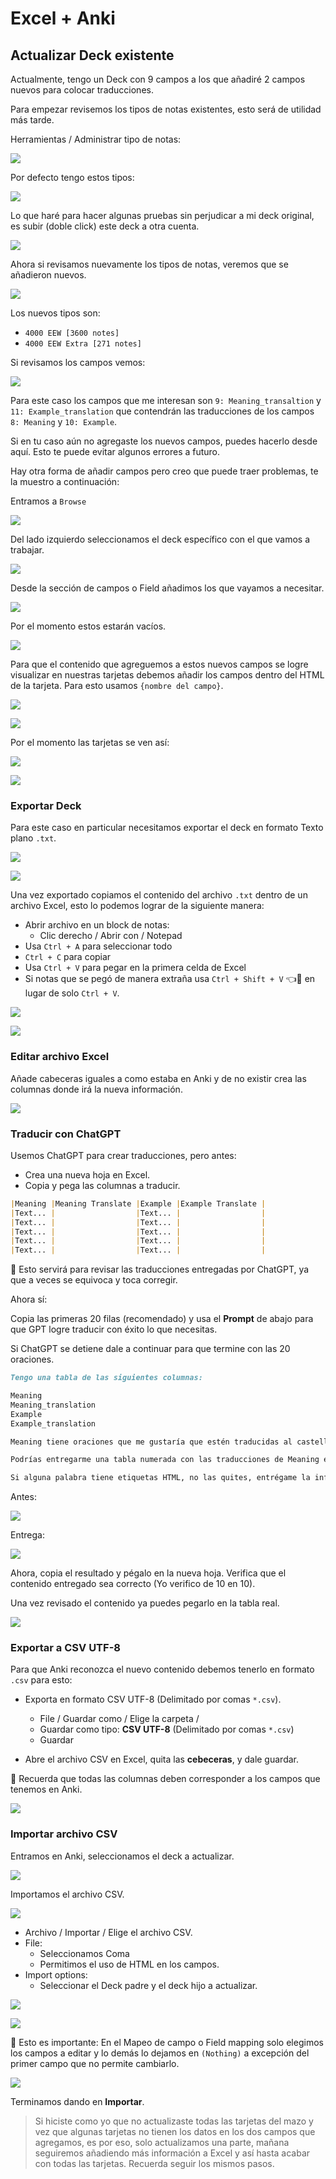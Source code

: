 # Excel + Anki

## Actualizar Deck existente

Actualmente, tengo un Deck con 9 campos a los que añadiré 2 campos nuevos para colocar traducciones.

Para empezar revisemos los tipos de notas existentes, esto será de utilidad más tarde.

Herramientas / Administrar tipo de notas:

![](https://i.postimg.cc/d0LWHYdm/15-note-types.png)

Por defecto tengo estos tipos:

![](https://i.postimg.cc/kMTmDx92/16-note-types-default.png)

Lo que haré para hacer algunas pruebas sin perjudicar a mi deck original, es subir (doble click) este deck a otra cuenta.

![](https://i.postimg.cc/pTcbpH8m/17-deck.png)

Ahora si revisamos nuevamente los tipos de notas, veremos que se añadieron nuevos.

![](https://i.postimg.cc/xTwRn4kn/18-new-note-types.png)

Los nuevos tipos son:

- `4000 EEW [3600 notes]`
- `4000 EEW Extra [271 notes]`

Si revisamos los campos vemos:

![](https://i.postimg.cc/g2DH8qcZ/19-note-type-fields.png)

Para este caso los campos que me interesan son `9: Meaning_transaltion` y `11: Example_translation` que contendrán las traducciones de los campos `8: Meaning` y `10: Example`.

Si en tu caso aún no agregaste los nuevos campos, puedes hacerlo desde aquí. Esto te puede evitar algunos errores a futuro.

Hay otra forma de añadir campos pero creo que puede traer problemas, te la muestro a continuación:

Entramos a `Browse`

![](https://i.postimg.cc/vH32rsZh/20-browse.png)

Del lado izquierdo seleccionamos el deck específico con el que vamos a trabajar.

![](https://i.postimg.cc/C1g9v4Ts/21-browse-deck.png)

Desde la sección de campos o Field añadimos los que vayamos a necesitar.

![](https://i.postimg.cc/SRQpy8BS/1-fields.png)

Por el momento estos estarán vacíos.

![](https://i.postimg.cc/PqBWsQ8D/2-empty-fields.png)

Para que el contenido que agreguemos a estos nuevos campos se logre visualizar en nuestras tarjetas debemos añadir los campos dentro del HTML de la tarjeta. Para esto usamos `{nombre del campo}`.

![](https://i.postimg.cc/DzFhCtx4/3-cards.png)

![](https://i.postimg.cc/VNBCpP1x/4-cards-fields.png)

Por el momento las tarjetas se ven así:

![](https://i.postimg.cc/SRxBb7QF/22-front-card.png)

![](https://i.postimg.cc/rphbCRCf/23-back-card.png)


### Exportar Deck

Para este caso en particular necesitamos exportar el deck en formato Texto plano `.txt`.

![](https://i.postimg.cc/XJBp3M0N/5-export.png)

![](https://i.postimg.cc/d3TH80cM/6-export-plain-text.png)

Una vez exportado copiamos el contenido del archivo `.txt` dentro de un archivo Excel, esto lo podemos lograr de la siguiente manera:

- Abrir archivo en un block de notas:
	- Clic derecho / Abrir con / Notepad
- Usa `Ctrl + A` para seleccionar todo
- `Ctrl + C` para copiar
- Usa `Ctrl + V` para pegar en la primera celda de Excel
- Si notas que se pegó de manera extraña usa `Ctrl + Shift + V` 👈👀 en lugar de solo `Ctrl + V`. 


![](https://i.postimg.cc/t4rcQw5M/7-copy-text.png)

![](https://i.postimg.cc/0QvDt2SR/8-paste-text.png)

### Editar archivo Excel

Añade cabeceras iguales a como estaba en Anki y de no existir crea las columnas donde irá la nueva información.

![](https://i.postimg.cc/9M4Kph6h/9-header.png)

### Traducir con ChatGPT

Usemos ChatGPT para crear traducciones, pero antes:

- Crea una nueva hoja en Excel.
- Copia y pega las columnas a traducir.

```md
|Meaning |Meaning Translate |Example |Example Translate |
|Text... |                  |Text... |                  |
|Text... |                  |Text... |                  |
|Text... |                  |Text... |                  |
|Text... |                  |Text... |                  |
|Text... |                  |Text... |                  |
```

📌 Esto servirá para revisar las traducciones entregadas por ChatGPT, ya que a veces se equivoca y toca corregir.

Ahora sí:

Copia las primeras 20 filas (recomendado) y usa el **Prompt** de abajo para que GPT logre traducir con éxito lo que necesitas. 

Si ChatGPT se detiene dale a continuar para que termine con las 20 oraciones.

```md
Tengo una tabla de las siguientes columnas:

Meaning
Meaning_translation
Example
Example_translation

Meaning tiene oraciones que me gustaría que estén traducidas al castellano en la columna Meaning_translation y de la misma manera con Example. 

Podrías entregarme una tabla numerada con las traducciones de Meaning en la columna Meaning_translation y de Example en la columna Example_translation.

Si alguna palabra tiene etiquetas HTML, no las quites, entrégame la información en la misma forma que te la he dado en las 4 columnas.
```

Antes:

![](https://i.postimg.cc/XvKrqFFD/24-prompt.png)

Entrega:

![](https://i.postimg.cc/ZqJTfQBV/25-result.png)

Ahora, copia el resultado y pégalo en la nueva hoja. Verifica que el contenido entregado sea correcto (Yo verifico de 10 en 10).

Una vez revisado el contenido ya puedes pegarlo en la tabla real.

![](https://i.postimg.cc/m2QYH566/10-result.png)

### Exportar a CSV UTF-8

Para que Anki reconozca el nuevo contenido debemos tenerlo en formato `.csv` para esto:

- Exporta en formato CSV UTF-8 (Delimitado por comas `*.csv`). 
	- File / Guardar como / Elige la carpeta / 
	- Guardar como tipo: **CSV UTF-8** (Delimitado por comas `*.csv`)
	- Guardar

- Abre el archivo CSV en Excel, quita las **cebeceras**, y dale guardar. 

📌 Recuerda que todas las columnas deben corresponder a los campos que tenemos en Anki.

![](https://i.postimg.cc/DyqNw5Q7/11-file-csv.png)

### Importar archivo CSV

Entramos en Anki, seleccionamos el deck a actualizar.

![](https://i.postimg.cc/hjf6t8Q9/26-select-deck.png)

 Importamos el archivo CSV.

![](https://i.postimg.cc/PJZtPnvz/27-import-deck.png)

- Archivo / Importar / Elige el archivo CSV.
- File:
	- Seleccionamos Coma
	- Permitimos el uso de HTML en los campos.
- Import options:
	- Seleccionar el Deck padre y el deck hijo a actualizar.

![](https://i.postimg.cc/MHh8JT8t/12-separator-html.png)

![](https://i.postimg.cc/bw1SMSjC/13-import-options.png)

📌 Esto es importante: En el Mapeo de campo o Field mapping solo elegimos los campos a editar y lo demás lo dejamos en `(Nothing)` a excepción del primer campo que no permite cambiarlo.

![](https://i.postimg.cc/g0njpw9b/14-field-mapping.png)

Terminamos dando en **Importar**.



> Si hiciste como yo que no actualizaste todas las tarjetas del mazo y vez que algunas tarjetas no tienen los datos en los dos campos que agregamos, es por eso, solo actualizamos una parte, mañana seguiremos añadiendo más información a Excel y así hasta acabar con todas las tarjetas. Recuerda seguir los mismos pasos.